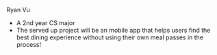 Ryan Vu
- A 2nd year CS major
- The served up project will be an mobile app that helps users find the best dining experience without using their own meal passes in the process!
